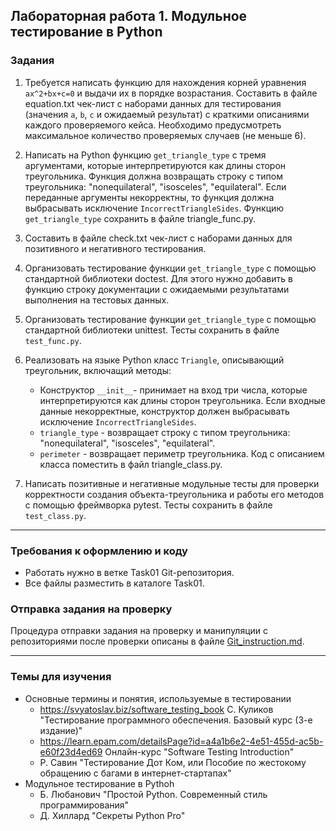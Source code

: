 ## Лабораторная работа 1. Модульное тестирование в Python

### Задания
1. Требуется написать функцию для нахождения корней уравнения `ax^2+bx+c=0` и выдачи их в порядке возрастания. Составить в файле equation.txt чек-лист с наборами данных для тестирования (значения `a`, `b`, `c` и ожидаемый результат) с краткими описаниями каждого проверяемого кейса. Необходимо предусмотреть максимальное количество проверяемых случаев (не меньше 6). 

1. Написать на Python функцию `get_triangle_type` с тремя аргументами, которые интерпретируются как длины сторон треугольника. Функция должна возвращать строку с типом треугольника: "nonequilateral", "isosceles", "equilateral". Если переданные аргументы некорректны, то функция должна выбрасывать исключение `IncorrectTriangleSides`.  Функцию `get_triangle_type` сохранить в файле triangle_func.py.

2. Составить в файле check.txt чек-лист с наборами данных для позитивного и негативного тестирования.

3. Организовать тестирование функции `get_triangle_type` с помощью стандартной библиотеки doctest.
Для этого нужно добавить в функцию строку документации с ожидаемыми результатами выполнения на тестовых данных.

4. Организовать тестирование функции `get_triangle_type` с помощью стандартной библиотеки unittest. 
Тесты сохранить в файле `test_func.py`.

5. Реализовать на языке Python класс `Triangle`, описывающий треугольник, включащий методы:
    * Конструктор `__init__`- принимает на вход три числа, которые интерпретируются как длины сторон треугольника. Если входные данные некорректные, конструктор должен выбрасывать исключение `IncorrectTriangleSides`.
    * `triangle_type` - возвращает строку с типом треугольника: "nonequilateral", "isosceles", "equilateral".
    * `perimeter` - возвращает периметр треугольника.
Код с описанием класса поместить в файл triangle_class.py.

6. Написать позитивные и негативные модульные тесты для проверки корректности создания объекта-треугольника и работы его методов с помощью фреймворка pytest. Тесты сохранить в файле `test_class.py`.


* * *
### Требования к оформлению и коду
* Работать нужно в ветке Task01 Git-репозитория.
* Все файлы разместить в каталоге Task01.

### Отправка задания на проверку
Процедура отправки задания на проверку и манипуляции с репозиториями после проверки описаны в файле [Git_instruction.md](Git_instruction.md).

* * *
### Темы для изучения
* Основные термины и понятия, используемые в тестировании
    * <https://svyatoslav.biz/software_testing_book> С. Куликов "Тестирование программного обеспечения. Базовый курс (3-е издание)"
    * <https://learn.epam.com/detailsPage?id=a4a1b6e2-4e51-455d-ac5b-e60f23d4ed69> Онлайн-курс "Software Testing Introduction"
    * Р. Савин "Тестирование Дот Ком, или Пособие по жестокому обращению с багами в интернет-стартапах"
* Модульное тестирование в Pythoh
    * Б. Любанович "Простой Python. Современный стиль программирования"
    * Д. Хиллард "Секреты Python Pro"

